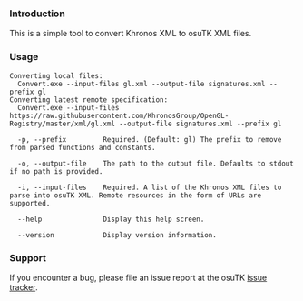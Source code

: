 ﻿### Introduction

This is a simple tool to convert Khronos XML to osuTK XML files.

### Usage
```
Converting local files:
  Convert.exe --input-files gl.xml --output-file signatures.xml --prefix gl
Converting latest remote specification:
  Convert.exe --input-files https://raw.githubusercontent.com/KhronosGroup/OpenGL-Registry/master/xml/gl.xml --output-file signatures.xml --prefix gl

  -p, --prefix         Required. (Default: gl) The prefix to remove from parsed functions and constants.

  -o, --output-file    The path to the output file. Defaults to stdout if no path is provided.

  -i, --input-files    Required. A list of the Khronos XML files to parse into osuTK XML. Remote resources in the form of URLs are supported.

  --help               Display this help screen.

  --version            Display version information.
```
### Support

If you encounter a bug, please file an issue report at the osuTK [issue tracker](http://github.com/osuTK/osuTK/issues).
